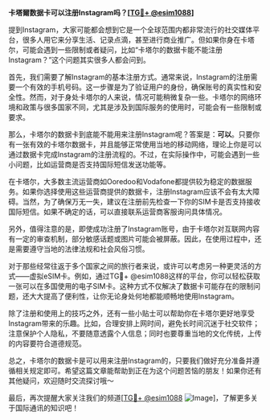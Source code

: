 **卡塔爾数据卡可以注册Instagram吗？[[TG💪+ @esim1088](https://t.me/s/esim1088)]**

提到Instagram，大家可能都会想到它是一个全球范围内都非常流行的社交媒体平台，很多人用它来分享生活、记录点滴，甚至进行商业推广。但如果你身在卡塔尔，可能会遇到一些限制或者疑问，比如“卡塔尔的数据卡能不能注册Instagram？”这个问题其实很多人都会问到。

首先，我们需要了解Instagram的基本注册方式。通常来说，Instagram的注册需要一个有效的手机号码。这一步骤是为了验证用户的身份，确保账号的真实性和安全性。然而，对于身处卡塔尔的人来说，情况可能稍微复杂一些。卡塔尔的网络环境和政策与很多国家不同，尤其是涉及到国际服务的使用时，可能会有一些限制或要求。

那么，卡塔尔的数据卡到底能不能用来注册Instagram呢？答案是：**可以**。只要你有一张有效的卡塔尔数据卡，并且能够正常使用当地的移动网络，理论上你是可以通过数据卡完成Instagram的注册流程的。不过，在实际操作中，可能会遇到一些小问题，比如运营商是否支持国际短信发送功能等。

在卡塔尔，大多数主流运营商如Ooredoo和Vodafone都提供较为稳定的数据服务。如果你选择使用这些运营商提供的数据卡，注册Instagram应该不会有太大障碍。当然，为了确保万无一失，建议在注册前先检查一下你的SIM卡是否支持接收国际短信。如果不确定的话，可以直接联系运营商客服询问具体情况。

另外，值得注意的是，即使成功注册了Instagram账号，由于卡塔尔对互联网内容有一定的审查机制，部分敏感话题或图片可能会被屏蔽。因此，在使用过程中，还是需要遵守当地的法律法规和社会风俗习惯。

对于那些经常往返于多个国家之间的旅行者来说，或许可以考虑另一种更灵活的方式——虚拟eSIM卡。例如，通过TG💪+ @esim1088这样的平台，你可以轻松获取一张可以在多国使用的电子SIM卡。这种方式不仅解决了数据卡可能存在的限制问题，还大大提高了便利性，让你无论身处何地都能顺畅地使用Instagram。

除了注册和使用上的技巧之外，还有一些小贴士可以帮助你在卡塔尔更好地享受Instagram带来的乐趣。比如，合理安排上网时间，避免长时间沉迷于社交软件；注意保护个人隐私，不要随意透露个人信息；同时也要尊重当地的文化传统，上传的内容要符合道德规范。

总之，卡塔尔的数据卡是可以用来注册Instagram的，只要我们做好充分准备并遵循相关规定即可。希望这篇文章能帮助到正在为这个问题苦恼的朋友！如果你还有其他疑问，欢迎随时交流探讨哦～

最后，再次提醒大家关注我们的频道[[TG💪+ @esim1088](https://t.me/s/esim1088) ![Image](https://i.postimg.cc/4NQfJmqS/Snipaste-2025-05-13-00-14-12.png)]，了解更多关于国际通讯的知识吧！